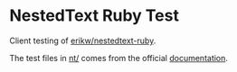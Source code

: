 # NestedText Ruby Test
Client testing of [erikw/nestedtext-ruby](https://github.com/erikw/nestedtext-ruby).

The test files in [nt/](nt/) comes from the official [documentation](https://nestedtext.org/en/latest/basic_syntax.html).
